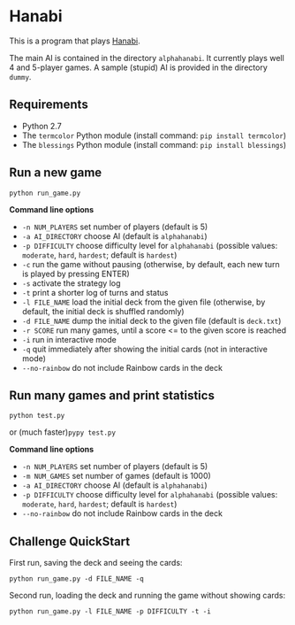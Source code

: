 Hanabi
=====================

This is a program that plays [Hanabi](https://boardgamegeek.com/boardgame/98778/hanabi).

The main AI is contained in the directory `alphahanabi`. It currently plays well 4 and 5-player games.
A sample (stupid) AI is provided in the directory `dummy`.

Requirements
---------------------
* Python 2.7
* The `termcolor` Python module (install command: `pip install termcolor`)
* The `blessings` Python module (install command: `pip install blessings`)

Run a new game
---------------------
`python run_game.py`

**Command line options**
* `-n NUM_PLAYERS` set number of players (default is 5)
* `-a AI_DIRECTORY` choose AI (default is `alphahanabi`)
* `-p DIFFICULTY` choose difficulty level for `alphahanabi` (possible values: `moderate`, `hard`, `hardest`; default is `hardest`)
* `-c` run the game without pausing (otherwise, by default, each new turn is played by pressing ENTER)
* `-s` activate the strategy log
* `-t` print a shorter log of turns and status
* `-l FILE_NAME` load the initial deck from the given file (otherwise, by default, the initial deck is shuffled randomly)
* `-d FILE_NAME` dump the initial deck to the given file (default is `deck.txt`)
* `-r SCORE` run many games, until a score <= to the given score is reached
* `-i` run in interactive mode
* `-q` quit immediately after showing the initial cards (not in interactive mode)
* `--no-rainbow` do not include Rainbow cards in the deck



Run many games and print statistics
---------------------
`python test.py`

or (much faster)`pypy test.py`

**Command line options**
* `-n NUM_PLAYERS` set number of players (default is 5)
* `-m NUM_GAMES` set number of games (default is 1000)
* `-a AI_DIRECTORY` choose AI (default is `alphahanabi`)
* `-p DIFFICULTY` choose difficulty level for `alphahanabi` (possible values: `moderate`, `hard`, `hardest`; default is `hardest`)
* `--no-rainbow` do not include Rainbow cards in the deck



Challenge QuickStart
---------------------
First run, saving the deck and seeing the cards:

`python run_game.py -d FILE_NAME -q`

Second run, loading the deck and running the game without showing cards:

`python run_game.py -l FILE_NAME -p DIFFICULTY -t -i`

